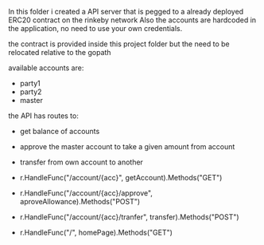In this folder i created a API server that is pegged to a already deployed ERC20 contract on the rinkeby network
Also the accounts are hardcoded in the application, no need to use your own credentials.

the contract is provided inside this project folder but the need to be relocated relative to the gopath

available accounts are:
- party1
- party2
- master


the API has routes to:

- get balance of accounts
- approve the master account to take a given amount from account
- transfer from own account to another


-    r.HandleFunc("/account/{acc}", getAccount).Methods("GET")
-    r.HandleFunc("/account/{acc}/approve", aproveAllowance).Methods("POST")
-    r.HandleFunc("/account/{acc}/tranfer", transfer).Methods("POST")
-    r.HandleFunc("/", homePage).Methods("GET")